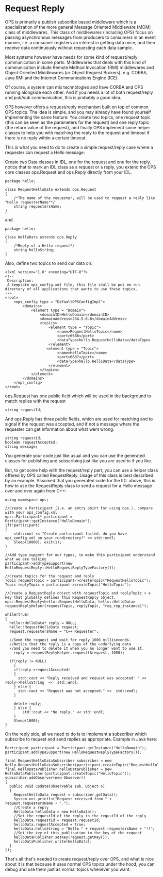 # Request Reply #

OPS is primarily a publish subscribe based middleware which is a specialization of the more general Message Oriented Middleware (MOM) class of middlewares. This class of middlewares (including OPS) focus on passing asynchronous messages from producers to consumers in an event manner, i.e. a consumer registers an interest in getting data once, and then receive data continuously without requesting each data sample.

Most systems however have needs for some kind of request/reply communication in some parts. Middlewares that deals with this kind of communication include Remote Method Invocation (RMI) middlewares and Object Oriented Middlewares (or Object Request Brokers), e.g. CORBA, Java RMI and the Internet Communications Engine (ICE).

Of course, a system can mix technologies and have CORBA and OPS running alongside each other. And if you needs a lot of both request/reply and pub/sub communication, this is probably a good idea.

OPS however offers a request/reply mechanism built on top of common OPS topics. The idea is simple, and you may already have found yourself implementing the same feature:
You create two topics, one request topic (this can be seen as the parameters for the request) and one reply topic (the return value of the request), and finally OPS implement some helper classes to help you with matching the reply to the request and timeout if there is no reply within a certain timeout.

This is what you need to do to create a simple request/reply case where a requester can request a Hello message:

Create two Data classes in IDL, one for the request and one for the reply, notice that to mark an IDL class as a request or a reply, you extend the OPS core classes ops.Request and ops.Reply directly from your IDL.

```
package hello;

class RequestHelloData extends ops.Request
{
    /*The name of the requester, will be used to request a reply like "Hello requesterName"*/
    string requestersName;
}
```

and

```
package hello;

class HelloData extends ops.Reply
{
    /*Reply of a Hello request*/
    string helloString;
}
```

Also, define two topics to send our data on:

```
<?xml version="1.0" encoding="UTF-8"?>
<!--
 Description:
 A template ops_config.xml file, this file shall be put on run directory of all applications that wants to use these topics.
-->
<root>
    <ops_config type = "DefaultOPSConfigImpl">
        <domains>
            <element type = "Domain">
                <domainID>HelloDomain</domainID>
                <domainAddress>234.5.6.8</domainAddress>
                <topics>
                    <element type = "Topic">
                        <name>RequestHelloTopic</name>
                        <port>6686</port>
                        <dataType>hello.RequestHelloData</dataType>
                    </element>
                   <element type = "Topic">
                        <name>HelloTopic</name>
                        <port>6687</port>
                        <dataType>hello.HelloData</dataType>
                    </element>
                </topics>
            </element>
        </domains>
    </ops_config>
</root>
```

ops.Request has one public field which will be used in the background to match replies with the request
```
string requestId;
```

And ops.Reply has three public fields, which are used for matching and to signal if the request was accepted, and if not a message where the requester can get information about what went wrong.
```
string requestId;
boolean requestAccepted;
string message;
```

You generate your code just like usual and you can use the generated classes for publishing and subscribing just like you are used to if you like.

But, to get some help with the request/reply part, you can use a helper class offered by OPS called RequestReply. Usage of this class is best described by an example. Assumed that you generated code for the IDL above, this is how to use the RequestReply class to send a request for a Hello message over and over again from C++:

```
using namespace ops;

//Create a Participant (i.e. an entry point for using ops.), compare with your ops_config.xml
ops::Participant* participant = Participant::getInstance("HelloDomain");
if(!participant)
{
	std::cout << "Create participant failed. do you have ops_config.xml on your rundirectory?" << std::endl;
	Sleep(10000); exit(1);
}

//Add type support for our types, to make this participant understand what we are talking
participant->addTypeSupport(new HelloRequestReply::HelloRequestReplyTypeFactory());

//Create topics for the request and reply
Topic requestTopic = participant->createTopic("RequestHelloTopic");
Topic replyTopic = participant->createTopic("HelloTopic");

//Create a RequestReply object with requestTopic and replyTopic + a key that globally defines this RequestReply object.
ops::RequestReply<hello::RequestHelloData, hello::HelloData> requestReplyHelper(requestTopic, replyTopic, "req_rep_instance1");

while(true)
{
  hello::HelloData* reply = NULL;
  hello::RequestHelloData request;
  request.requestersName = "C++ Requester";

  //Send the request and wait for reply 1000 milliseconds.
  //Notice that the reply is a copy of the underlying data
  //and you need to delete it when you no longer want to use it.
	reply = requestReplyHelper.request(&request, 1000);

  if(reply != NULL)
	{
    if(reply->requestAccepted)
    {
      std::cout << "Reply received and request was accepted: " << reply->helloString  <<  std::endl;
    } else {
      std::cout << "Request was not accepted." <<  std::endl;
    }

    delete reply;
	} else {
	    std::cout << "No reply." << std::endl;
	}
	Sleep(1000);
}
```

On the reply side, all we need to do is to implement a subscriber which subscribe to request and send replies as appropriate. Example in Java here:

```
Participant participant = Participant.getInstance("HelloDomain");
participant.addTypeSupport(new HelloRequestReplyTypeFactory());

final RequestHelloDataSubscriber subscriber = new hello.RequestHelloDataSubscriber(participant.createTopic("RequestHelloTopic"));
final HelloDataPublisher helloDataPublisher = new HelloDataPublisher(participant.createTopic("HelloTopic"));
subscriber.addObserver(new Observer()
{
  public void update(Observable sub, Object o)
  {
    RequestHelloData request = subscriber.getData();
    System.out.println("Request received from " + request.requestersName + ".");
    //Create a reply
    HelloData helloData = new HelloData();
    //Set the requestId of the reply to the requstId of the reply
    helloData.requestId = request.requestId;
    helloData.requestAccepted = true;
    helloData.helloString = "Hello " + request.requestersName + "!!";
    //Set the key of this publication to the key of the request
    helloDataPublisher.setKey(request.getKey());
    helloDataPublisher.write(helloData);
  }
});
```

That's all that's needed to create request/reply over OPS, and what is nice about it is that because it uses normal OPS topics under the hood, you can debug and use them just as normal topics whenever you want.
